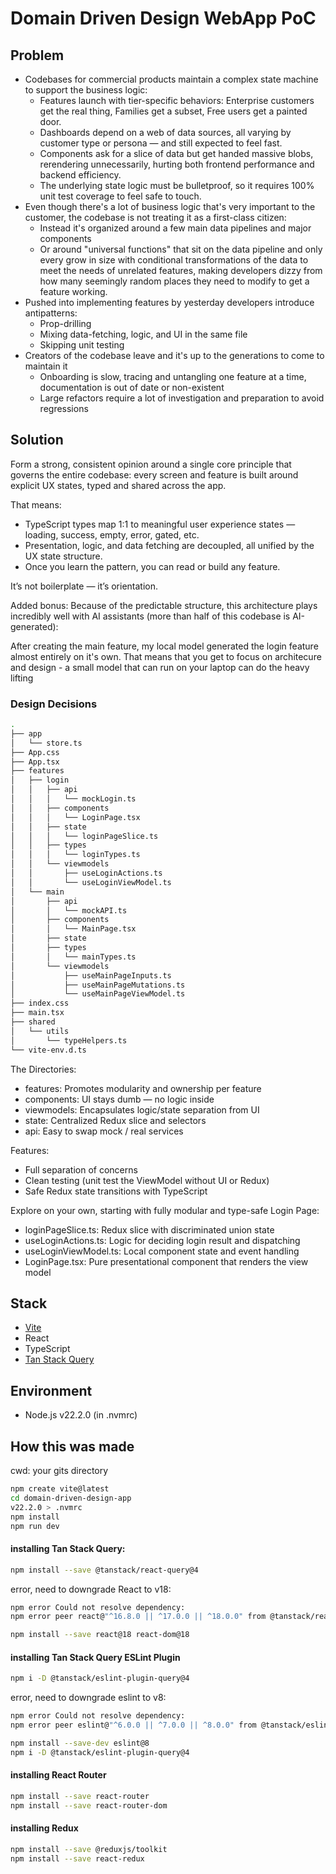 # Domain Driven Design WebApp PoC

## Problem

- Codebases for commercial products maintain a complex state machine to support the business logic:
  - Features launch with tier-specific behaviors: Enterprise customers get the real thing, Families get a subset, Free users get a painted door.
  - Dashboards depend on a web of data sources, all varying by customer type or persona — and still expected to feel fast.
  - Components ask for a slice of data but get handed massive blobs, rerendering unnecessarily, hurting both frontend performance and backend efficiency.
  - The underlying state logic must be bulletproof, so it requires 100% unit test coverage to feel safe to touch.
- Even though there's a lot of business logic that's very important to the customer, the codebase is not treating it as a first-class citizen:
  - Instead it's organized around a few main data pipelines and major components
  - Or around "universal functions" that sit on the data pipeline and only every grow in size with conditional transformations of the data to meet the needs of unrelated features, making developers dizzy from how many seemingly random places they need to modify to get a feature working.
- Pushed into implementing features by yesterday developers introduce antipatterns:
  - Prop-drilling
  - Mixing data-fetching, logic, and UI in the same file
  - Skipping unit testing
- Creators of the codebase leave and it's up to the generations to come to maintain it
  - Onboarding is slow, tracing and untangling one feature at a time, documentation is out of date or non-existent
  - Large refactors require a lot of investigation and preparation to avoid regressions

## Solution

Form a strong, consistent opinion around a single core principle that governs the entire codebase: every screen and feature is built around explicit UX states, typed and shared across the app.

That means:
- TypeScript types map 1:1 to meaningful user experience states — loading, success, empty, error, gated, etc.
- Presentation, logic, and data fetching are decoupled, all unified by the UX state structure.
- Once you learn the pattern, you can read or build any feature.

It’s not boilerplate — it’s orientation.

Added bonus:
Because of the predictable structure, this architecture plays incredibly well with AI assistants (more than half of this codebase is AI-generated):

After creating the main feature, my local model generated the login feature almost entirely on it's own.
That means that you get to focus on architecure and design - a small model that can run on your laptop can do the heavy lifting

### Design Decisions

```bash
.
├── app
│   └── store.ts
├── App.css
├── App.tsx
├── features
│   ├── login
│   │   ├── api
│   │   │   └── mockLogin.ts
│   │   ├── components
│   │   │   └── LoginPage.tsx
│   │   ├── state
│   │   │   └── loginPageSlice.ts
│   │   ├── types
│   │   │   └── loginTypes.ts
│   │   └── viewmodels
│   │       ├── useLoginActions.ts
│   │       └── useLoginViewModel.ts
│   └── main
│       ├── api
│       │   └── mockAPI.ts
│       ├── components
│       │   └── MainPage.tsx
│       ├── state
│       ├── types
│       │   └── mainTypes.ts
│       └── viewmodels
│           ├── useMainPageInputs.ts
│           ├── useMainPageMutations.ts
│           └── useMainPageViewModel.ts
├── index.css
├── main.tsx
├── shared
│   └── utils
│       └── typeHelpers.ts
└── vite-env.d.ts
```

The Directories:

- features: Promotes modularity and ownership per feature
- components: UI stays dumb — no logic inside
- viewmodels: Encapsulates logic/state separation from UI
- state: Centralized Redux slice and selectors
- api: Easy to swap mock / real services

Features:

- Full separation of concerns
- Clean testing (unit test the ViewModel without UI or Redux)
- Safe Redux state transitions with TypeScript

Explore on your own, starting with fully modular and type-safe Login Page:

- loginPageSlice.ts: Redux slice with discriminated union state
- useLoginActions.ts: Logic for deciding login result and dispatching
- useLoginViewModel.ts: Local component state and event handling
- LoginPage.tsx: Pure presentational component that renders the view model

## Stack

- [Vite](https://vite.dev/)
- React
- TypeScript
- [Tan Stack Query](https://tanstack.com/query)

## Environment

- Node.js v22.2.0 (in .nvmrc)

## How this was made

cwd: your gits directory

```bash
npm create vite@latest
cd domain-driven-design-app
v22.2.0 > .nvmrc
npm install
npm run dev
```

#### installing Tan Stack Query:

```bash
npm install --save @tanstack/react-query@4
```

error, need to downgrade React to v18:

```bash
npm error Could not resolve dependency:
npm error peer react@"^16.8.0 || ^17.0.0 || ^18.0.0" from @tanstack/react-query@4.36.1
```

```bash
npm install --save react@18 react-dom@18
```

#### installing Tan Stack Query ESLint Plugin

```bash
npm i -D @tanstack/eslint-plugin-query@4
```

error, need to downgrade eslint to v8:

```bash
npm error Could not resolve dependency:
npm error peer eslint@"^6.0.0 || ^7.0.0 || ^8.0.0" from @tanstack/eslint-plugin-query@4.38.0
```

```bash
npm install --save-dev eslint@8
npm i -D @tanstack/eslint-plugin-query@4
```

#### installing React Router

```bash
npm install --save react-router
npm install --save react-router-dom
```

#### installing Redux

```bash
npm install --save @reduxjs/toolkit
npm install --save react-redux
```
